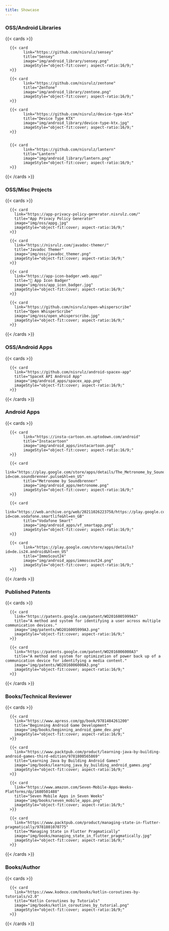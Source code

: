 ```yaml
---
title: Showcase
---
```


### OSS/Android Libraries

{{< cards >}}

      {{< card
            link="https://github.com/nisrulz/sensey"
            title="Sensey"
            image="img/android_library/sensey.png"
            imageStyle="object-fit:cover; aspect-ratio:16/9;"
      >}}

      {{< card
            link="https://github.com/nisrulz/zentone"
            title="ZenTone"
            image="img/android_library/zentone.png"
            imageStyle="object-fit:cover; aspect-ratio:16/9;"
      >}}

      {{< card
            link="https://github.com/nisrulz/device-type-ktx"
            title="Device Type KTX"
            image="img/android_library/device-type-ktx.jpg"
            imageStyle="object-fit:cover; aspect-ratio:16/9;"
      >}}


      {{< card
            link="https://github.com/nisrulz/lantern"
            title="Lantern"
            image="img/android_library/lantern.png"
            imageStyle="object-fit:cover; aspect-ratio:16/9;"
      >}}


{{< /cards >}}

### OSS/Misc Projects

{{< cards >}}

      {{< card
        link="https://app-privacy-policy-generator.nisrulz.com/"
        title="App Privacy Policy Generator"
        image="img/oss/appg.jpg"
        imageStyle="object-fit:cover; aspect-ratio:16/9;"
      >}}

      {{< card
        link="https://nisrulz.com/javadoc-themer/"
        title="Javadoc Themer"
        image="img/oss/javadoc_themer.png"
        imageStyle="object-fit:cover; aspect-ratio:16/9;"
      >}}

      {{< card
        link="https://app-icon-badger.web.app/"
        title="🦡 App Icon Badger"
        image="img/oss/app_icon_badger.jpg"
        imageStyle="object-fit:cover; aspect-ratio:16/9;"
      >}}

      {{< card
        link="https://github.com/nisrulz/open-whisperscribe"
        title="Open WhisperScribe"
        image="img/oss/open_whisperscribe.jpg"
        imageStyle="object-fit:cover; aspect-ratio:16/9;"
      >}}

{{< /cards >}}

### OSS/Android Apps

{{< cards >}}

      {{< card
        link="https://github.com/nisrulz/android-spacex-app"
        title="SpaceX API Android App"
        image="img/android_apps/spacex_app.png"
        imageStyle="object-fit:cover; aspect-ratio:16/9;"
      >}}

{{< /cards >}}

### Android Apps

{{< cards >}}

      {{< card
            link="https://insta-cartoon.en.uptodown.com/android"
            title="Instacartoon"
            image="img/android_apps/instacartoon.png"
            imageStyle="object-fit:cover; aspect-ratio:16/9;"
      >}}

      {{< card
            link="https://play.google.com/store/apps/details/The_Metronome_by_Soundbrenner?id=com.soundbrenner.pulse&hl=en_US"
            title="Metronome by Soundbrenner"
            image="img/android_apps/metronome.png"
            imageStyle="object-fit:cover; aspect-ratio:16/9;"
      >}}

      {{< card
            link="https://web.archive.org/web/20211026223758/https://play.google.com/store/apps/details?id=com.vodafone.smartlife&hl=en_GB"
            title="Vodafone Smart"
            image="img/android_apps/vf_smartapp.png"
            imageStyle="object-fit:cover; aspect-ratio:16/9;"
      >}}

      {{< card
            link="https://play.google.com/store/apps/details?id=de.is24.android&hl=en_US"
            title="ImmoScout24"
            image="img/android_apps/immoscout24.png"
            imageStyle="object-fit:cover; aspect-ratio:16/9;"
      >}}

{{< /cards >}}

### Published Patents

{{< cards >}}

      {{< card
        link="https://patents.google.com/patent/WO2016005999A3"
        title="A method and system for identifying a user across multiple communication devices."
        image="img/patents/WO2016005999A3.png"
        imageStyle="object-fit:cover; aspect-ratio:16/9;"
      >}}

      {{< card
        link="https://patents.google.com/patent/WO2016006000A3"
        title="A method and system for optimization of power back up of a communication device for identifying a media content."
        image="img/patents/WO2016006000A3.png"
        imageStyle="object-fit:cover; aspect-ratio:16/9;"
      >}}

{{< /cards >}}

### Books/Technical Reviewer

{{< cards >}}

      {{< card
        link="https://www.apress.com/gp/book/9781484261200"
        title="Beginning Android Game Development"
        image="img/books/beginning_android_game_dev.png"
        imageStyle="object-fit:cover; aspect-ratio:16/9;"
      >}}

      {{< card
        link="https://www.packtpub.com/product/learning-java-by-building-android-games-third-edition/9781800565869"
        title="Learning Java by Building Android Games"
        image="img/books/learning_java_by_building_android_games.png"
        imageStyle="object-fit:cover; aspect-ratio:16/9;"
      >}}

      {{< card
        link="https://www.amazon.com/Seven-Mobile-Apps-Weeks-Platforms/dp/1680501488"
        title="Seven Mobile Apps in Seven Weeks"
        image="img/books/seven_mobile_apps.png"
        imageStyle="object-fit:cover; aspect-ratio:16/9;"
      >}}

      {{< card
        link="https://www.packtpub.com/product/managing-state-in-flutter-pragmatically/9781801070775"
        title="Managing State in Flutter Pragmatically"
        image="img/books/managing_state_in_flutter_pragmatically.jpg"
        imageStyle="object-fit:cover; aspect-ratio:16/9;"
      >}}

{{< /cards >}}

### Books/Author

{{< cards >}}

      {{< card
        link="https://www.kodeco.com/books/kotlin-coroutines-by-tutorials/v2.0"
        title="Kotlin Coroutines by Tutorials"
        image="img/books/kotlin_coroutines_by_tutorial.png"
        imageStyle="object-fit:cover; aspect-ratio:16/9;"
      >}}

{{< /cards >}}
